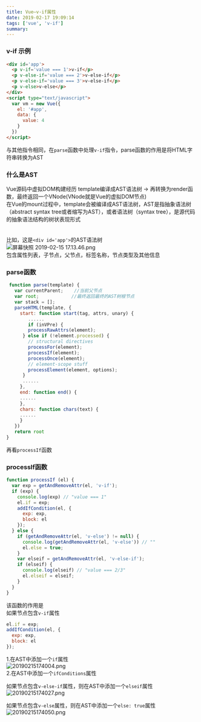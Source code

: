 ```yaml
---
title: Vue—v-if属性
date: 2019-02-17 19:09:14
tags: ['vue', 'v-if']
summary:
---
```

### v-if 示例
```html
<div id='app'>
  <p v-if='value === 1'>v-if</p>
  <p v-else-if='value === 2'>v-else-if</p>
  <p v-else-if='value === 3'>v-else-if</p>
  <p v-else>v-else</p>
</div>
<script type="text/javascript">
  var vm = new Vue({
    el: '#app',
    data: {
      value: 4
    }
  })
</script>
```

与其他指令相同，在`parse`函数中处理`v-if`指令，parse函数的作用是将HTML字符串转换为AST

### 什么是AST
Vue源码中虚拟DOM构建经历 template编译成AST语法树 -> 再转换为render函数，最终返回一个VNode(VNode就是Vue的虚拟DOM节点) <br />在Vue的mount过程中，template会被编译成AST语法树，AST是指抽象语法树（abstract syntax tree或者缩写为AST），或者语法树（syntax tree），是源代码的抽象语法结构的树状表现形式<br /><br /><br />比如，这是`<div id='app'>`的AST语法树<br />![屏幕快照 2019-02-15 17.13.46.png](https://cdn.nlark.com/yuque/0/2019/png/115449/1550222090191-779b993c-5e15-4cff-abfa-a42b79b56ecc.png#align=left&display=inline&height=164&linkTarget=_blank&name=%E5%B1%8F%E5%B9%95%E5%BF%AB%E7%85%A7%202019-02-15%2017.13.46.png&originHeight=164&originWidth=185&size=15515&width=185)<br />包含属性列表，子节点，父节点，标签名称，节点类型及其他信息

### parse函数
```javascript
 function parse(template) {
   var currentParent;    //当前父节点
   var root;            //最终返回最终的AST树根节点
   var stack = [];
   parseHTML(template, {
     start: function start(tag, attrs, unary) {
     	......
     	if (inVPre) {
        processRawAttrs(element);
      } else if (!element.processed) {
        // structural directives
        processFor(element);
        processIf(element);
        processOnce(element);
        // element-scope stuff
        processElement(element, options);
      }
      ......
     },
     end: function end() {
     ......
     },
     chars: function chars(text) {
     ......
     }
   })
   return root
}
```

再看`processIf`函数
### processIf函数
```javascript
function processIf (el) {
  var exp = getAndRemoveAttr(el, 'v-if');
  if (exp) {
    console.log(exp) // "value === 1"
    el.if = exp;
    addIfCondition(el, {
      exp: exp,
      block: el
    });
  } else {
    if (getAndRemoveAttr(el, 'v-else') != null) {
      console.log(getAndRemoveAttr(el, 'v-else')) // ""
      el.else = true;
    }
    var elseif = getAndRemoveAttr(el, 'v-else-if'); 
    if (elseif) {
      console.log(elseif) // "value === 2/3"
      el.elseif = elseif;
    }
  }
}
```

该函数的作用是<br />如果节点包含`v-if`属性
```javascript
el.if = exp;
addIfCondition(el, {
  exp: exp,
  block: el
});
```
1.在AST中添加一个`if`属性<br />![20190215174004.png](https://cdn.nlark.com/yuque/0/2019/png/115449/1550223668598-cbcf3c45-803c-408f-9691-5e073498734c.png#align=left&display=inline&height=215&linkTarget=_blank&name=20190215174004.png&originHeight=215&originWidth=446&size=30530&width=446)<br />2.在AST中添加一个`ifConditions`属性



如果节点包含`v-else-if`属性，则在AST中添加一个`elseif`属性<br />![20190215174027.png](https://cdn.nlark.com/yuque/0/2019/png/115449/1550224120956-ef022d92-8287-489e-9f55-8d50526d9498.png#align=left&display=inline&height=178&linkTarget=_blank&name=20190215174027.png&originHeight=178&originWidth=456&size=25783&width=456)

如果节点包含`v-else`属性，则在AST中添加一个`else: true`属性<br />![20190215174050.png](https://cdn.nlark.com/yuque/0/2019/png/115449/1550224168597-b045e85f-2687-43c6-9eac-4dea90438325.png#align=left&display=inline&height=179&linkTarget=_blank&name=20190215174050.png&originHeight=179&originWidth=473&size=24673&width=473)